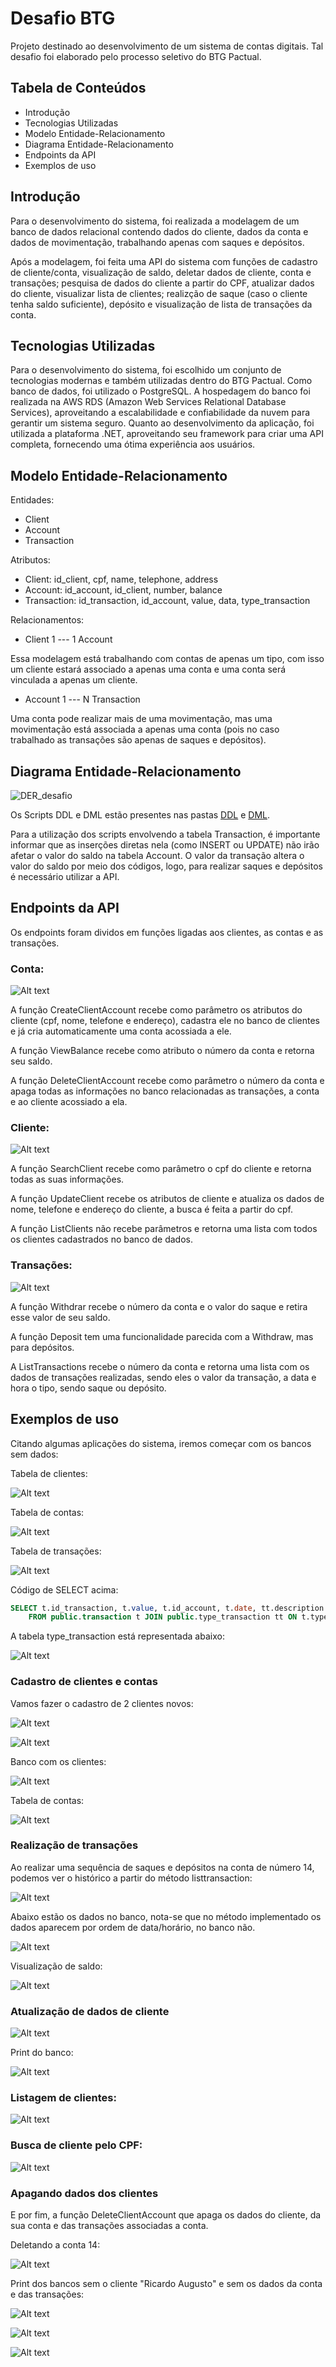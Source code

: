 # Desafio BTG

Projeto destinado ao desenvolvimento de um sistema de contas digitais. Tal desafio foi elaborado pelo processo seletivo do BTG Pactual.

## Tabela de Conteúdos

- Introdução
- Tecnologias Utilizadas
- Modelo Entidade-Relacionamento
- Diagrama Entidade-Relacionamento
- Endpoints da API
- Exemplos de uso

## Introdução

Para o desenvolvimento do sistema, foi realizada a modelagem de um banco de dados relacional contendo dados do cliente, dados da conta e dados de movimentação, trabalhando apenas com saques e depósitos.

Após a modelagem, foi feita uma API do sistema com funções de cadastro de cliente/conta, visualização de saldo, deletar dados de cliente, conta e transações; pesquisa de dados do cliente a partir do CPF, atualizar dados do cliente, visualizar lista de clientes; realizção de saque (caso o cliente tenha saldo suficiente), depósito e visualização de lista de transações da conta.

## Tecnologias Utilizadas

Para o desenvolvimento do sistema, foi escolhido um conjunto de tecnologias modernas e também utilizadas dentro do BTG Pactual. Como banco de dados, foi utilizado o PostgreSQL. A hospedagem do banco foi realizada na AWS RDS (Amazon Web Services Relational Database Services), aproveitando a escalabilidade e confiabilidade da nuvem para gerantir um sistema seguro. Quanto ao desenvolvimento da aplicação, foi utilizada a plataforma .NET, aproveitando seu framework para criar uma API completa, fornecendo uma ótima experiência aos usuários.

## Modelo Entidade-Relacionamento

Entidades:

- Client
- Account
- Transaction

Atributos:

- Client: id_client, cpf, name, telephone, address
- Account: id_account, id_client, number, balance
- Transaction: id_transaction, id_account, value, data, type_transaction

Relacionamentos:

- Client 1 --- 1 Account

Essa modelagem está trabalhando com contas de apenas um tipo, com isso um cliente estará associado a apenas uma conta e uma conta será vinculada a apenas um cliente.

- Account 1 --- N Transaction

Uma conta pode realizar mais de uma movimentação, mas uma movimentação está associada a apenas uma conta (pois no caso trabalhado as transações são apenas de saques e depósitos).

## Diagrama Entidade-Relacionamento

![DER_desafio](/docs/DER_desafio.jpg)

Os Scripts DDL e DML estão presentes nas pastas [DDL](docs/DDL) e [DML](docs/DML).

Para a utilização dos scripts envolvendo a tabela Transaction, é importante informar que as inserções diretas nela (como INSERT ou UPDATE) não irão afetar o valor do saldo na tabela Account. O valor da transação altera o valor do saldo por meio dos códigos, logo, para realizar saques e depósitos é necessário utilizar a API.

## Endpoints da API

Os endpoints foram dividos em funções ligadas aos clientes, as contas e as transações.

### Conta:

![Alt text](docs/endpoints/image.png)

A função CreateClientAccount recebe como parâmetro os atributos do cliente (cpf, nome, telefone e endereço), cadastra ele no banco de clientes e já cria automaticamente uma conta acossiada a ele.

A função ViewBalance recebe como atributo o número da conta e retorna seu saldo.

A função DeleteClientAccount recebe como parâmetro o número da conta e apaga todas as informações no banco relacionadas as transações, a conta e ao cliente acossiado a ela.

### Cliente:

![Alt text](docs/endpoints/image-1.png)

A função SearchClient recebe como parâmetro o cpf do cliente e retorna todas as suas informações.

A função UpdateClient recebe os atributos de cliente e atualiza os dados de nome, telefone e endereço do cliente, a busca é feita a partir do cpf.

A função ListClients não recebe parâmetros e retorna uma lista com todos os clientes cadastrados no banco de dados.

### Transações:

![Alt text](docs/endpoints/image-2.png)

A função Withdrar recebe o número da conta e o valor do saque e retira esse valor de seu saldo.

A função Deposit tem uma funcionalidade parecida com a Withdraw, mas para depósitos.

A ListTransactions recebe o número da conta e retorna uma lista com os dados de transações realizadas, sendo eles o valor da transação, a data e hora o tipo, sendo saque ou depósito.

## Exemplos de uso

Citando algumas aplicações do sistema, iremos começar com os bancos sem dados:

Tabela de clientes:

![Alt text](/docs/examples_photos/image.png)

Tabela de contas:

![Alt text](/docs/examples_photos/image1.png)

Tabela de transações:

![Alt text](docs/examples_photos/image2.png)

Código de SELECT acima:

```sql
SELECT t.id_transaction, t.value, t.id_account, t.date, tt.description
	FROM public.transaction t JOIN public.type_transaction tt ON t.type_transaction = tt.type;
```

A tabela type_transaction está representada abaixo:

![Alt text](docs/examples_photos/image3.png)

### Cadastro de clientes e contas

Vamos fazer o cadastro de 2 clientes novos:

![Alt text](docs/examples_photos//image4.png)

![Alt text](docs/examples_photos/image-1.png)

Banco com os clientes:

![Alt text](docs/examples_photos//image6.png)

Tabela de contas:

![Alt text](docs/examples_photos//image7.png)

### Realização de transações

Ao realizar uma sequência de saques e depósitos na conta de número 14, podemos ver o histórico a partir do método listtransaction:

![Alt text](docs/examples_photos/image-12.png)

Abaixo estão os dados no banco, nota-se que no método implementado os dados aparecem por ordem de data/horário, no banco não.

![Alt text](docs/examples_photos//image8.png)

Visualização de saldo:

![Alt text](docs/examples_photos/image9.png)

### Atualização de dados de cliente

![Alt text](docs/examples_photos/image10.png)

Print do banco:

![Alt text](docs/examples_photos/image11.png)

### Listagem de clientes:

![Alt text](docs/examples_photos/image12.png)

### Busca de cliente pelo CPF:

![Alt text](docs/examples_photos//image13.png)

### Apagando dados dos clientes

E por fim, a função DeleteClientAccount que apaga os dados do cliente, da sua conta e das transações associadas a conta.

Deletando a conta 14:

![Alt text](docs/examples_photos/image14.png)

Print dos bancos sem o cliente "Ricardo Augusto" e sem os dados da conta e das transações:

![Alt text](docs/examples_photos//image15.png)

![Alt text](docs/examples_photos/image16.png)

![Alt text](docs/examples_photos/image-13.png)